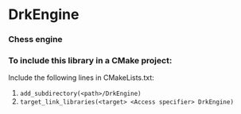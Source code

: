 
# DrkEngine

### Chess engine


### To include this library in a CMake project:
Include the following lines in CMakeLists.txt:
1. ``` add_subdirectory(<path>/DrkEngine) ```
2. ``` target_link_libraries(<target> <Access specifier> DrkEngine) ```
